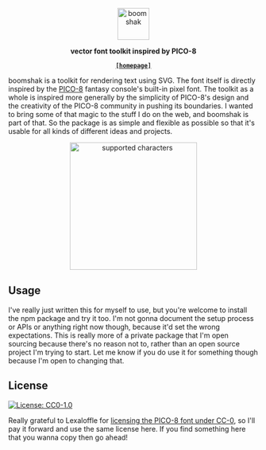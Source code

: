 <p align="center">
  <img
    alt="boomshak"
    src="https://hen.cat/boomshak/boomshak.svg"
    height="64"
  />
</p>

<p align="center">
  <strong>
    vector font toolkit inspired by PICO-8
  </strong>
</p>

<p align="center">
  <a href="https://hen.cat/boomshak">
    <strong><code>[homepage]</code></strong>
  </a>
</p>

boomshak is a toolkit for rendering text using SVG.
The font itself is directly inspired by the [PICO-8] fantasy
console's built-in pixel font.
The toolkit as a whole is inspired more generally by the
simplicity of PICO-8's design and the creativity of the
PICO-8 community in pushing its boundaries.
I wanted to bring some of that magic to the stuff I do on the
web, and boomshak is part of that.
So the package is as simple and flexible as possible so that
it's usable for all kinds of different ideas and projects.

<p align="center">
  <img
    alt="supported characters"
    src="https://hen.cat/boomshak/characters.svg"
    width="256"
    height="256"
  />
</p>

Usage
-----

I've really just written this for myself to use, but you're
welcome to install the npm package and try it too. I'm not gonna
document the setup process or APIs or anything right now though,
because it'd set the wrong expectations. This is really more of
a private package that I'm open sourcing because there's no
reason not to, rather than an open source project I'm trying to
start. Let me know if you do use it for something though
because I'm open to changing that.

License
-------

<a href="http://creativecommons.org/publicdomain/zero/1.0/">
  <img
    alt="License: CC0-1.0"
    src="https://licensebuttons.net/l/zero/1.0/80x15.png"
  />
</a>

Really grateful to Lexaloffle for [licensing the PICO-8 font
under CC-0][license tweet], so I'll pay it forward and use the
same license here. If you find something here that you wanna
copy then go ahead!

[PICO-8]: https://www.lexaloffle.com/pico-8.php
[license tweet]: https://twitter.com/lexaloffle/status/873657107203080192?lang=en
